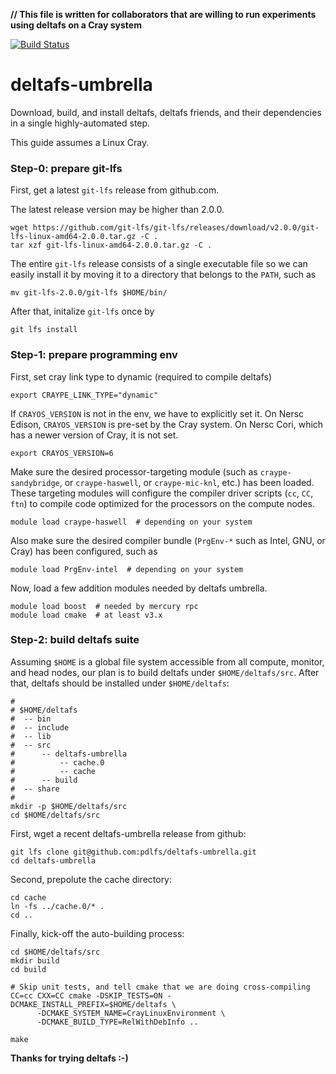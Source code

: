 **// This file is written for collaborators that are willing to run experiments using deltafs on a Cray system**

[![Build Status](https://travis-ci.org/pdlfs/deltafs-umbrella.svg?branch=master)](https://travis-ci.org/pdlfs/deltafs-umbrella)

# deltafs-umbrella

Download, build, and install deltafs, deltafs friends, and their dependencies in a single highly-automated step.

This guide assumes a Linux Cray.

### Step-0: prepare git-lfs

First, get a latest `git-lfs` release from github.com.

The latest release version may be higher than 2.0.0.
```
wget https://github.com/git-lfs/git-lfs/releases/download/v2.0.0/git-lfs-linux-amd64-2.0.0.tar.gz -C .
tar xzf git-lfs-linux-amd64-2.0.0.tar.gz -C .
```
The entire `git-lfs` release consists of a single executable file so we can easily install it by moving it to a directory that belongs to the `PATH`, such as
```
mv git-lfs-2.0.0/git-lfs $HOME/bin/
```
After that, initalize `git-lfs` once by
```
git lfs install
```

### Step-1: prepare programming env

First, set cray link type to dynamic (required to compile deltafs)
```
export CRAYPE_LINK_TYPE="dynamic"
```
If `CRAYOS_VERSION` is not in the env, we have to explicitly set it.
On Nersc Edison, `CRAYOS_VERSION` is pre-set by the Cray system. On Nersc Cori, which has a newer version of Cray, it is not set.
```
export CRAYOS_VERSION=6
```
Make sure the desired processor-targeting module (such as `craype-sandybridge`, or `craype-haswell`, or `craype-mic-knl`, etc.) has been loaded. These targeting modules will configure the compiler driver scripts (`cc`, `CC`, `ftn`) to compile code optimized for the processors on the compute nodes.
```
module load craype-haswell  # depending on your system
```
Also make sure the desired compiler bundle (`PrgEnv-*` such as Intel, GNU, or Cray) has been configured, such as
```
module load PrgEnv-intel  # depending on your system
```
Now, load a few addition modules needed by deltafs umbrella.
```
module load boost  # needed by mercury rpc
module load cmake  # at least v3.x
```

### Step-2: build deltafs suite

Assuming `$HOME` is a global file system accessible from all compute, monitor, and head nodes, our plan is to build deltafs under `$HOME/deltafs/src`. After that, deltafs should be installed under `$HOME/deltafs`:
```
#
# $HOME/deltafs
#  -- bin
#  -- include
#  -- lib
#  -- src
#      -- deltafs-umbrella
#          -- cache.0
#          -- cache
#      -- build
#  -- share
#
mkdir -p $HOME/deltafs/src
cd $HOME/deltafs/src
```
First, wget a recent deltafs-umbrella release from github:
```
git lfs clone git@github.com:pdlfs/deltafs-umbrella.git
cd deltafs-umbrella
```
Second, prepolute the cache directory:
```
cd cache
ln -fs ../cache.0/* .
cd ..
```
Finally, kick-off the auto-building process:
```
cd $HOME/deltafs/src
mkdir build
cd build

# Skip unit tests, and tell cmake that we are doing cross-compiling
CC=cc CXX=CC cmake -DSKIP_TESTS=ON -DCMAKE_INSTALL_PREFIX=$HOME/deltafs \
      -DCMAKE_SYSTEM_NAME=CrayLinuxEnvironment \
      -DCMAKE_BUILD_TYPE=RelWithDebInfo ..

make
```

**Thanks for trying deltafs :-)**
